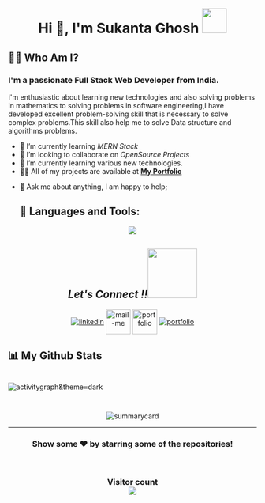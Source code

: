 <h1 align="center">Hi 👋, I'm Sukanta Ghosh  <img src="https://camo.githubusercontent.com/63371d36886ee658f5a97401f393e1ab1684b2fd3de674b8f5efc7d410b2a3d0/68747470733a2f2f6d656469612e67697068792e636f6d2f6d656469612f57556c706c634d704f43456d5447427442572f67697068792e676966" width="50px" width="50px"</h1>

##  🙋‍♂️ Who Am I?
<h3 >I'm a passionate Full Stack Web Developer from India.</h3>
<p>I'm enthusiastic about learning new technologies and also solving problems in mathematics to solving problems in software engineering,I have developed excellent problem-solving skill that is necessary to solve complex problems.This skill also help me to solve Data structure and algorithms problems.</p>

 - 🌱 I’m currently learning *MERN Stack*
- 👯 I’m looking to collaborate on *OpenSource Projects*
- 🌱 I’m currently learning various new technologies.
 - 👨‍💻 All of my projects are available at **[My Portfolio](https://sukantadeveloper.netlify.app/)**
<!--  - 📫 How to reach me *kundusaikat32@gmail.com* -->
- 💬 Ask me about anything, I am happy to help;

  ## 🚀 Languages and Tools:


 <p align="center" >
  <img  src="https://user-images.githubusercontent.com/82999542/132934744-131c1891-4a4f-4e88-a64a-36720ad7470b.png">
  </p>



       
</p>
 <h2 align="center"><i>Let's Connect !!<img src="https://raw.githubusercontent.com/ShahriarShafin/ShahriarShafin/main/Assets/handshake.gif" width="100" /></i></h2>

<p align="center">
  <a href="https://www.linkedin.com/in/sukanta-ghosh-b0b696231/" target="_blank"><img align="center" src="https://skillicons.dev/icons?i=linkedin" alt="linkedin" /></a>
  <a title="ghoshsu4@gmail.com" href="mailto:ghoshsu4@gmail.com" target="_blank"><img align="center"  src="https://cdn-icons-png.flaticon.com/128/888/888853.png"  width="50px"   alt="mail-me" /></a>
<!--   <a href="https://wa.me/7718583919" target="_blank"><img align="center" src="https://cdn-icons-png.flaticon.com/128/733/733585.png" width="50px"  alt="whatsapp-me" /></a> -->
  <a href="https://sukantadeveloper.netlify.app/" target="_blank"><img align="center" src="https://user-images.githubusercontent.com/107247913/185736439-402f6025-1e63-4eb3-b770-aacd5e4b1386.png"  width="50px" alt="portfolio" /></a>
    <a href="https://twitter.com/ghoshsu4" target="_blank"><img align="center" src="https://skillicons.dev/icons?i=twitter"  alt="portfolio" /></a>
</p>


## 📊 My Github Stats

<!--   <br/>
  <p align="center">&nbsp;<img align="center" src="https://github-readme-stats.vercel.app/api?username=sukantad&show_icons=true&locale=en&theme=highcontrast" alt="sukantad" /></p>
<br>
<p align="center"><img align="center" src="https://github-readme-streak-stats.herokuapp.com/?user=sukantad&&theme=highcontrast" alt="sukantad" /></p>

<p align="center"><img alt="Sukanta Ghosh Top Languages" src="https://github-readme-stats.vercel.app/api/top-langs/?username=sukantad&langs_count=8&count_private=true&layout=compact&theme=react&hide_border=true&bg_color=0D1117" />
<br/>
<br/>
<img alt="sukantad's Activity Graph" src="https://activity-graph.herokuapp.com/graph?username=sukantad&bg_color=0D1117&color=5BCDEC&line=5BCDEC&point=FFFFFF&hide_border=true" /> -->

<br/>
 <img src="https://activity-graph.herokuapp.com/graph?username=sukantad&theme=react-dark" alt="activitygraph&theme=dark" /> 
<br />
<p align="center"><img src="https://github-readme-streak-stats.herokuapp.com/?user=sukantad&theme=dark" alt=""/></p>
<p align="center" ><img src="https://github-profile-trophy.vercel.app/?username=sukantad&theme=dark" alt=""/> </p>
<p align="center"><img src="https://github-profile-summary-cards.vercel.app/api/cards/profile-details?username=sukantad&theme=vue" alt="summarycard"/> </p>
<hr />
<h3 align="center">
 Show some ❤️ by starring some of the repositories!
</h3>
<br>
<h3 align="center"> 
  Visitor count <br>
  <img src="https://profile-counter.glitch.me/sukantad/count.svg" />
</h3>
<br/>

